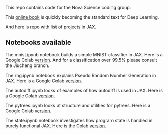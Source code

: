 This repo contains code for the Nova Science coding group.

This [online book](https://d2l.ai/) is quickly becoming the standard text 
for Deep Learning.

And here is [repo](https://github.com/n2cholas/awesome-jax) with list of projects in JAX. 

## Notebooks available

The mnist.ipynb notebook builds a simple MNIST classifier in JAX. Here is a Google Colab [version](https://colab.research.google.com/drive/1lppVXCPhhmSJeZeqhZWg2jC083_L4xXq?usp=sharing). And for a classification over 99.5% please consult the Jiucheng branch.

The rng.ipynb notebook explains Pseudo Random Number Generation in JAX. Here is a Google Colab [version](https://drive.google.com/file/d/1gXnED5oyTWUazb_z4oJroB54vngdZ6mn/view?usp=sharing).

The autodiff.ipynb looks of examples of how autodiff is used in JAX. Here is a Google Colab [version](https://colab.research.google.com/drive/1ITvjHj_2ykypuAWumTIAwBO28dZ-tUij?usp=sharing).

The pytrees.ipynb looks at structure and utilities for pytrees. Here is a Google Colab [version](https://colab.research.google.com/drive/1PuSNaXscZC7joS4cxl6IqWg6jsNOdWMg?usp=sharing). 

The state.ipynb notebook investigates how program state is handled in purely functional JAX. Here is the Colab [version](https://colab.research.google.com/drive/1ixnTRFpWp_-x7GAfJO3c5cVkNLMw62jj?usp=sharing).
